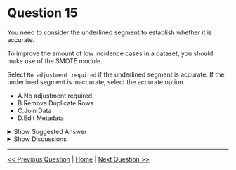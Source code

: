 # Question 15

You need to consider the underlined segment to establish whether it is accurate.

To improve the amount of low incidence cases in a dataset, you should make use of the SMOTE module.

Select `No adjustment required` if the underlined segment is accurate. If the underlined segment is inaccurate, select the accurate option.

- A.No adjustment required.
- B.Remove Duplicate Rows
- C.Join Data
- D.Edit Metadata

<details>
  <summary>Show Suggested Answer</summary>

<strong>A</strong><br>

</details>

<details>
  <summary>Show Discussions</summary>

<blockquote><p><strong>PradhanManva</strong> <code>(Tue 24 Sep 2024 18:18)</code> - <em>Upvotes: 3</em></p><p>This is the answer.</p></blockquote>
<blockquote><p><strong>BakYac</strong> <code>(Sat 03 Feb 2024 17:54)</code> - <em>Upvotes: 2</em></p><p>SMOTE first selects a minority class instance a at random and finds its k nearest minority class neighbors. The synthetic instance is then created by choosing one of the k nearest neighbors b at random and connecting a and b to form a line segment in the feature space. The synthetic instances are generated as a convex combination of the two chosen instances a and b.</p></blockquote>
<blockquote><p><strong>exnaniantwort</strong> <code>(Sun 17 Sep 2023 04:48)</code> - <em>Upvotes: 4</em></p><p>This article describes how to use the SMOTE component in Azure Machine Learning designer to increase the number of underrepresented cases in a dataset that&#x27;s used for machine learning. SMOTE is a better way of increasing the number of rare cases than simply duplicating existing cases.

You connect the SMOTE component to a dataset that&#x27;s imbalanced. There are many reasons why a dataset might be imbalanced. For example, the category you&#x27;re targeting might be rare in the population, or the data might be difficult to collect. Typically, you use SMOTE when the class that you want to analyze is underrepresented.

The component returns a dataset that contains the original samples. It also returns a number of synthetic minority samples, depending on the percentage that you specify.

https://learn.microsoft.com/en-us/azure/machine-learning/component-reference/smote</p></blockquote>

<blockquote><p><strong>pancman</strong> <code>(Thu 13 Apr 2023 18:32)</code> - <em>Upvotes: 1</em></p><p>Correct.</p></blockquote>

</details>

---

[<< Previous Question](question_14.md) | [Home](../index.md) | [Next Question >>](question_16.md)
